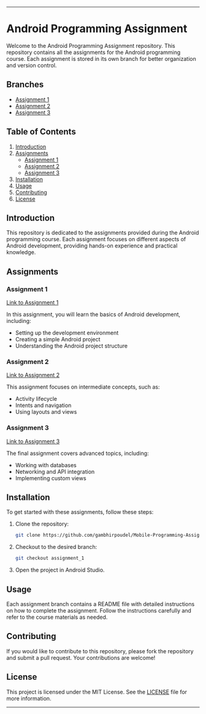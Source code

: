 
---

# Android Programming Assignment

Welcome to the Android Programming Assignment repository. This repository contains all the assignments for the Android programming course. Each assignment is stored in its own branch for better organization and version control.

## Branches

- [Assignment 1](https://github.com/gambhirpoudel/Mobile-Programming-Assignments/tree/assignment_1)
- [Assignment 2](https://github.com/gambhirpoudel/Mobile-Programming-Assignments/tree/assignment_2)
- [Assignment 3](https://github.com/gambhirpoudel/Mobile-Programming-Assignments/tree/assignment_3)

## Table of Contents

1. [Introduction](#introduction)
2. [Assignments](#assignments)
    - [Assignment 1](#assignment-1)
    - [Assignment 2](#assignment-2)
    - [Assignment 3](#assignment-3)
3. [Installation](#installation)
4. [Usage](#usage)
5. [Contributing](#contributing)
6. [License](#license)

## Introduction

This repository is dedicated to the assignments provided during the Android programming course. Each assignment focuses on different aspects of Android development, providing hands-on experience and practical knowledge.

## Assignments

### Assignment 1

[Link to Assignment 1](https://github.com/gambhirpoudel/Mobile-Programming-Assignments/tree/assignment_1)

In this assignment, you will learn the basics of Android development, including:

- Setting up the development environment
- Creating a simple Android project
- Understanding the Android project structure

### Assignment 2

[Link to Assignment 2](https://github.com/gambhirpoudel/Mobile-Programming-Assignments/tree/assignment_2)

This assignment focuses on intermediate concepts, such as:

- Activity lifecycle
- Intents and navigation
- Using layouts and views

### Assignment 3

[Link to Assignment 3](https://github.com/gambhirpoudel/Mobile-Programming-Assignments/tree/assignment_3)

The final assignment covers advanced topics, including:

- Working with databases
- Networking and API integration
- Implementing custom views

## Installation

To get started with these assignments, follow these steps:

1. Clone the repository:

    ```bash
    git clone https://github.com/gambhirpoudel/Mobile-Programming-Assignments.git
    ```

2. Checkout to the desired branch:

    ```bash
    git checkout assignment_1
    ```

3. Open the project in Android Studio.

## Usage

Each assignment branch contains a README file with detailed instructions on how to complete the assignment. Follow the instructions carefully and refer to the course materials as needed.

## Contributing

If you would like to contribute to this repository, please fork the repository and submit a pull request. Your contributions are welcome!

## License

This project is licensed under the MIT License. See the [LICENSE](LICENSE) file for more information.

---

